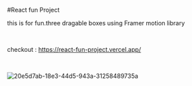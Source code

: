 #React fun Project


this is for fun.three dragable boxes using 
Framer motion library 

<br>

checkout :   https://react-fun-project.vercel.app/

<br>


![20e5d7ab-18e3-44d5-943a-31258489735a](https://github.com/logan-dhruv/react-fun-project/assets/149867954/f3ee5d79-f4b1-43b2-a584-7d01e406d46f)
